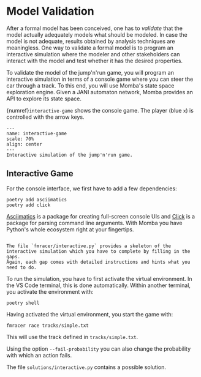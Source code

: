 # Model Validation

After a formal model has been conceived, one has to *validate* that the model actually adequately models what should be modeled.
In case the model is not adequate, results obtained by analysis techniques are meaningless.
One way to validate a formal model is to program an interactive simulation where the modeler and other stakeholders can interact with the model and test whether it has the desired properties.

To validate the model of the jump'n'run game, you will program an interactive simulation in terms of a console game where you can steer the car through a track.
To this end, you will use Momba's state space exploration engine.
Given a JANI automaton network, Momba provides an API to explore its state space.

{numref}`interactive-game` shows the console game.
The player (blue `x`) is controlled with the arrow keys.

```{figure} ./images/interactive-game.gif
---
name: interactive-game
scale: 70%
align: center
---
Interactive simulation of the jump'n'run game.
```


## Interactive Game

For the console interface, we first have to add a few dependencies:
```
poetry add asciimatics
poetry add click
```
[Asciimatics](https://github.com/peterbrittain/asciimatics) is a package for creating full-screen console UIs and [Click](https://click.palletsprojects.com/) is a package for parsing command line arguments.
With Momba you have Python's whole ecosystem right at your fingertips.


```{admonition} Exercise

The file `fmracer/interactive.py` provides a skeleton of the interactive simulation which you have to complete by filling in the gaps.
Again, each gap comes with detailed instructions and hints what you need to do.
```

To run the simulation, you have to first activate the virtual environment.
In the VS Code terminal, this is done automatically.
Within another terminal, you activate the environment with:
```
poetry shell
```
Having activated the virtual environment, you start the game with:
```
fmracer race tracks/simple.txt
```
This will use the track defined in `tracks/simple.txt`.

Using the option `--fail-probability` you can also change the probability with which an action fails.

The file `solutions/interactive.py` contains a possible solution.